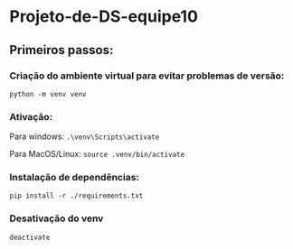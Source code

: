 # Projeto-de-DS-equipe10

## Primeiros passos:

### Criação do ambiente virtual para evitar problemas de versão:

`python -m venv venv`

### Ativação:
Para windows: `.\venv\Scripts\activate`

Para MacOS/Linux: `source .venv/bin/activate`

### Instalação de dependências:
`pip install -r ./requirements.txt`


### Desativação do venv
`deactivate`
